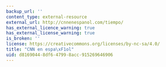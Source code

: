 ```yaml
---
backup_url: ''
content_type: external-resource
external_url: http://cnnenespanol.com/tiempo/
has_external_licence_warning: true
has_external_license_warning: true
is_broken: ''
license: https://creativecommons.org/licenses/by-nc-sa/4.0/
title: "CNN en espa\xF1ol"
uid: d8169044-8df6-4799-8acc-915269646906
---
```

